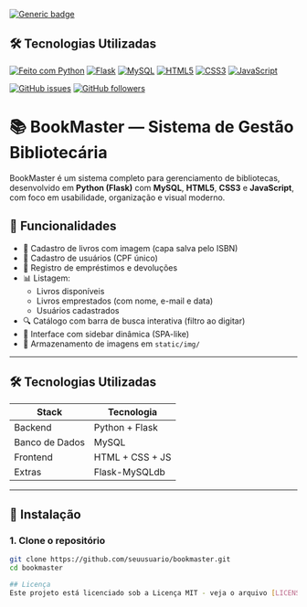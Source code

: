 [![Generic badge](https://img.shields.io/badge/Made%20with-Python-<COLOR>.svg)](https://python.org)
## 🛠️ Tecnologias Utilizadas

[![Feito com Python](https://img.shields.io/badge/Feito%20com-Python-blue?logo=python)](https://www.python.org)
[![Flask](https://img.shields.io/badge/Backend-Flask-lightgrey?logo=flask)](https://flask.palletsprojects.com/)
[![MySQL](https://img.shields.io/badge/Banco-MySQL-blue?logo=mysql)](https://www.mysql.com/)
[![HTML5](https://img.shields.io/badge/Frontend-HTML5-orange?logo=html5)](https://developer.mozilla.org/pt-BR/docs/Web/HTML)
[![CSS3](https://img.shields.io/badge/Estilo-CSS3-blue?logo=css3)](https://developer.mozilla.org/pt-BR/docs/Web/CSS)
[![JavaScript](https://img.shields.io/badge/Dinâmica-JavaScript-yellow?logo=javascript)](https://developer.mozilla.org/pt-BR/docs/Web/JavaScript)

[![GitHub issues](https://img.shields.io/github/issues/EsdrasUday/UDownloader?color=red)](https://github.com/EsdrasUday/BookMaster/issues)
[![GitHub followers](https://img.shields.io/github/followers/EsdrasUday?label=Follow&style=social)](https://github.com/EsdrasUday)

# 📚 BookMaster — Sistema de Gestão Bibliotecária

BookMaster é um sistema completo para gerenciamento de bibliotecas, desenvolvido em **Python (Flask)** com **MySQL**, **HTML5**, **CSS3** e **JavaScript**, com foco em usabilidade, organização e visual moderno.

## 🎯 Funcionalidades

- 📘 Cadastro de livros com imagem (capa salva pelo ISBN)
- 👤 Cadastro de usuários (CPF único)
- 🔄 Registro de empréstimos e devoluções
- 📊 Listagem:
  - Livros disponíveis
  - Livros emprestados (com nome, e-mail e data)
  - Usuários cadastrados
- 🔍 Catálogo com barra de busca interativa (filtro ao digitar)
- 🧭 Interface com sidebar dinâmica (SPA-like)
- 📁 Armazenamento de imagens em `static/img/`

---

## 🛠️ Tecnologias Utilizadas

| Stack         | Tecnologia        |
|---------------|-------------------|
| Backend       | Python + Flask    |
| Banco de Dados| MySQL             |
| Frontend      | HTML + CSS + JS   |
| Extras        | Flask-MySQLdb

---

## 🚀 Instalação

### 1. Clone o repositório
```bash
git clone https://github.com/seuusuario/bookmaster.git
cd bookmaster

## Licença
Este projeto está licenciado sob a Licença MIT - veja o arquivo [LICENSE](LICENSE) para mais detalhes.
